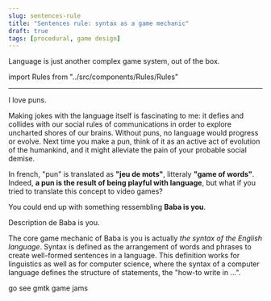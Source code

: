 ```yaml
---
slug: sentences-rule
title: "Sentences rule: syntax as a game mechanic"
draft: true
tags: [procedural, game design]
---
```


Language is just another complex game system, out of the box.

<!--truncate-->

import Rules from "../src/components/Rules/Rules"

---

<p style={{fontSize: 36, textAlign: "center", fontWeight: "bold"}}>
I love puns.
</p>

Making jokes with the language itself is fascinating to me: it defies and collides with our social rules of communications in order to explore uncharted shores of our brains. Without puns, no language would progress or evolve. Next time you make a pun, think of it as an active act of evolution of the humankind, and it might alleviate the pain of your probable social demise.

In french, "pun" is translated as **"jeu de mots"**, litteraly **"game of words"**. Indeed, **a pun is the result of being playful with language**, but what if you tried to translate this concept to video games?

You could end up with something ressembling **Baba is you**.

Description de Baba is you.

The core game mechanic of Baba is you is actually _the syntax of the English language_. Syntax is defined as the arrangement of words and phrases to create well-formed sentences in a language. This definition works for linguistics as well as for computer science, where the syntax of a computer language defines the structure of statements, the "how-to write in ...".

go see gmtk game jams

<Rules />
